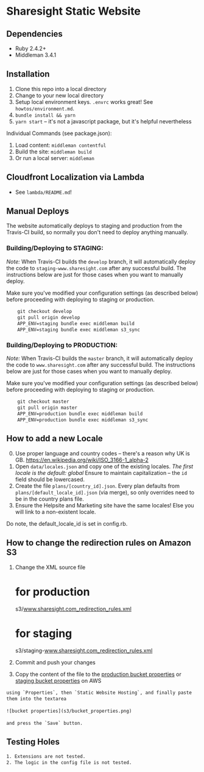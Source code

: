# Sharesight Static Website

## Dependencies

- Ruby 2.4.2+
- Middleman 3.4.1

## Installation

1. Clone this repo into a local directory
2. Change to your new local directory
3. Setup local environment keys.  `.envrc` works great!  See `howtos/environment.md`.
4. `bundle install && yarn`
5. `yarn start` – it's not a javascript package, but it's helpful nevertheless

Individual Commands (see package.json):
1. Load content: `middleman contentful`
2. Build the site: `middleman build`
3. Or run a local server: `middleman`

## Cloudfront Localization via Lambda
 - See `lambda/README.md`!

## Manual Deploys

The website automatically deploys to staging and production from the Travis-CI
build, so normally you don't need to deploy anything manually.

### Building/Deploying to STAGING:

*Note:* When Travis-CI builds the `develop` branch, it will automatically deploy
the code to `staging-www.sharesight.com` after any successful build. The
instructions below are just for those cases when you want to manually deploy.

Make sure you've modified your configuration settings (as described below) before proceeding with deploying to staging or production.

		git checkout develop
		git pull origin develop
		APP_ENV=staging bundle exec middleman build
		APP_ENV=staging bundle exec middleman s3_sync

### Building/Deploying to PRODUCTION:

*Note:* When Travis-CI builds the `master` branch, it will automatically deploy
the code to `www.sharesight.com` after any successful build. The
instructions below are just for those cases when you want to manually deploy.

Make sure you've modified your configuration settings (as described below) before proceeding with deploying to staging or production.

		git checkout master
		git pull origin master
		APP_ENV=production bundle exec middleman build
		APP_ENV=production bundle exec middleman s3_sync

## How to add a new Locale

0. Use proper language and country codes – there's a reason why UK is GB.  https://en.wikipedia.org/wiki/ISO_3166-1_alpha-2
1. Open `data/locales.json` and copy one of the existing locales.  *The first locale is the default: global*
 	Ensure to maintain capitalization – the `id` field should be lowercased.
2. Create the file `plans/[country_id].json`. Every plan defaults from `plans/[default_locale_id].json` (via merge), so only overrides need to be in the country plans file.
3. Ensure the Helpsite and Marketing site have the same locales!  Else you will link to a non-existent locale.

Do note, the default_locale_id is set in config.rb.

## How to change the redirection rules on Amazon S3

  1. Change the XML source file

        # for production
        s3/www.sharesight.com_redirection_rules.xml

        # for staging
        s3/staging-www.sharesight.com_redirection_rules.xml

  2. Commit and push your changes
  3. Copy the content of the file to the
  [production bucket properties](https://console.aws.amazon.com/s3/home?region=us-west-1#&bucket=middleman-www&prefix=)
  or
  [staging bucket properties](https://console.aws.amazon.com/s3/home?region=us-west-1#&bucket=staging-middleman-www&prefix=)
  on AWS

    using `Properties`, then `Static Website Hosting`, and finally paste
    them into the textarea

    ![bucket properties](s3/bucket_properties.png)

    and press the `Save` button.


## Testing Holes

	1. Extensions are not tested.
	2. The logic in the config file is not tested.
